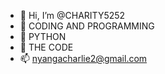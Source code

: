 - 👋 Hi, I’m @CHARITY5252
- 👀 CODING AND PROGRAMMING
- 🌱 PYTHON
- 💞️ THE CODE
- 📫 nyangacharlie2@gmail.com

<!---
CHARITY5252/CHARITY5252 is a ✨ special ✨ repository because its `README.md` (this file) appears on your GitHub profile.
You can click the Preview link to take a look at your changes.
--->
